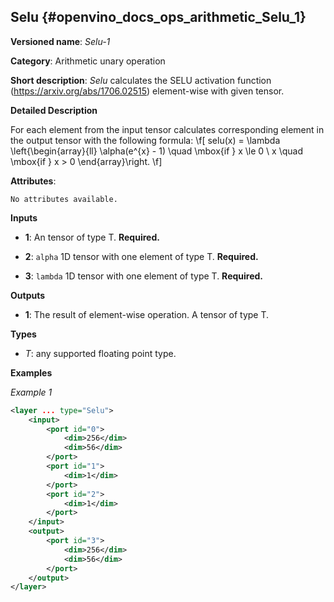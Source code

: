 ## Selu <a name="Selu"></a> {#openvino_docs_ops_arithmetic_Selu_1}

**Versioned name**: *Selu-1*

**Category**: Arithmetic unary operation

**Short description**: *Selu* calculates the SELU activation function (https://arxiv.org/abs/1706.02515) element-wise with given tensor.

**Detailed Description**

For each element from the input tensor calculates corresponding
element in the output tensor with the following formula:
\f[
selu(x) = \lambda \left\{\begin{array}{ll}
    \alpha(e^{x} - 1) \quad \mbox{if } x \le 0 \\
    x \quad \mbox{if } x >  0
\end{array}\right.
\f]

**Attributes**:

    No attributes available.

**Inputs**

* **1**: An tensor of type T. **Required.**

* **2**: `alpha` 1D tensor with one element of type T. **Required.**

* **3**: `lambda` 1D tensor with one element of type T. **Required.**

**Outputs**

* **1**: The result of element-wise operation. A tensor of type T.

**Types**

* *T*: any supported floating point type.

**Examples**

*Example 1*

```xml
<layer ... type="Selu">
    <input>
        <port id="0">
            <dim>256</dim>
            <dim>56</dim>
        </port>
        <port id="1">
            <dim>1</dim>
        </port>
        <port id="2">
            <dim>1</dim>
        </port>
    </input>
    <output>
        <port id="3">
            <dim>256</dim>
            <dim>56</dim>
        </port>
    </output>
</layer>
```
